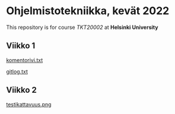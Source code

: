 # Ohjelmistotekniikka, kevät 2022

This repository is for course *TKT20002* at **Helsinki University**



## Viikko 1

[komentorivi.txt](https://github.com/Zatyri/ot-harjoitustyo/blob/master/laskarit/viikko1/komentorivi.txt)

[gitlog.txt](https://github.com/Zatyri/ot-harjoitustyo/blob/master/laskarit/viikko1/gitlog.txt)

## Viikko 2
[testikattavuus.png](https://github.com/Zatyri/ot-harjoitustyo/blob/master/laskarit/viikko2/testikattavuus.png)
